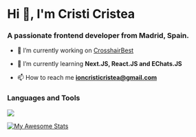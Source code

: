 Hi 👋, I'm Cristi Cristea
=========================

### A passionate frontend developer from Madrid, Spain.

- 🔭 I’m currently working on [CrosshairBest](https://crosshair.best/miras)

- 🌱 I’m currently learning **Next.JS, React.JS and EChats.JS**

- 📫 How to reach me **ioncristicristea@gmail.com**

### Languages and Tools

![](https://skillicons.dev/icons?i=angular,react,figma,express,git,bootstrap,css,html,js,mongo,mysql,next,nodejs,tailwind )

[![My Awesome Stats](https://awesome-github-stats.azurewebsites.net/user-stats/be4gu?cardType=github&theme=radical&preferLogin=false&Ring=F8D847)](https://git.io/awesome-stats-card)
